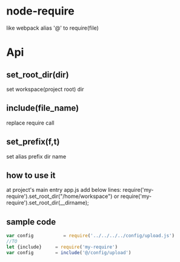 # node-require
like webpack alias '@' to require(file)
# Api
## set_root_dir(dir) 
set workspace(project root) dir
## include(file_name)
replace require call
## set_prefix(f,t)
set alias prefix dir name
## how to use it
at project's main entry app.js add below lines:
  require('my-require').set_root_dir("/home/workspace")
or
  require('my-require').set_root_dir(__dirname);

## sample code
```javascript
var config           = require('../../../../config/upload.js')
//TO 
let {include}     = require('my-require')
var config        = include('@/config/upload')

```
